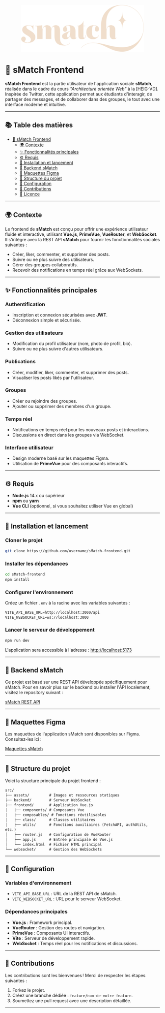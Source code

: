<p align="center"><img src="src/frontend/assets/Smatch.png" width="400" alt="Logo Smatch - Projet HEIG-VD Frontend"></p>

# 🎯 **sMatch Frontend**

**sMatch Frontend** est la partie utilisateur de l'application sociale **sMatch**, réalisée dans le cadre du cours *"Architecture orientée Web"* à la [HEIG-VD]. Inspirée de Twitter, cette application permet aux étudiants d'interagir, de partager des messages, et de collaborer dans des groupes, le tout avec une interface moderne et intuitive.

---

## 📚 **Table des matières**

- [🎯 sMatch Frontend](#-smatch-frontend)
  - [🌍 Contexte](#-contexte)
  - [✨ Fonctionnalités principales](#-fonctionnalités-principales)
  - [⚙️ Requis](#️-requis)
  - [🚀 Installation et lancement](#-installation-et-lancement)
  - [📖 Backend sMatch](#-backend-smatch)
  - [🎨 Maquettes Figma](#-maquettes-figma)
  - [📂 Structure du projet](#-structure-du-projet)
  - [🔧 Configuration](#-configuration)
  - [🤝 Contributions](#-contributions)
  - [📜 Licence](#-licence)

---

## 🌍 **Contexte**

Le frontend de **sMatch** est conçu pour offrir une expérience utilisateur fluide et interactive, utilisant **Vue.js**, **PrimeVue**, **VueRouter**, et **WebSocket**. Il s'intègre avec la REST API **sMatch** pour fournir les fonctionnalités sociales suivantes :

- Créer, liker, commenter, et supprimer des posts.
- Suivre ou ne plus suivre des utilisateurs.
- Gérer des groupes collaboratifs.
- Recevoir des notifications en temps réel grâce aux WebSockets.

---

## ✨ **Fonctionnalités principales**

### **Authentification**
- Inscription et connexion sécurisées avec **JWT**.
- Déconnexion simple et sécurisée.

### **Gestion des utilisateurs**
- Modification du profil utilisateur (nom, photo de profil, bio).
- Suivre ou ne plus suivre d'autres utilisateurs.

### **Publications**
- Créer, modifier, liker, commenter, et supprimer des posts.
- Visualiser les posts likés par l'utilisateur.

### **Groupes**
- Créer ou rejoindre des groupes.
- Ajouter ou supprimer des membres d'un groupe.

### **Temps réel**
- Notifications en temps réel pour les nouveaux posts et interactions.
- Discussions en direct dans les groupes via WebSocket.

### **Interface utilisateur**
- Design moderne basé sur les maquettes Figma.
- Utilisation de **PrimeVue** pour des composants interactifs.

---

## ⚙️ **Requis**

- **Node.js** 14.x ou supérieur
- **npm** ou **yarn**
- **Vue CLI** (optionnel, si vous souhaitez utiliser Vue en global)

---

## 🚀 **Installation et lancement**

### **Cloner le projet**

```bash
git clone https://github.com/username/sMatch-frontend.git
```

### **Installer les dépendances**

```bash
cd sMatch-frontend
npm install
```

### **Configurer l'environnement**

Créez un fichier `.env` à la racine avec les variables suivantes :

```env
VITE_API_BASE_URL=http://localhost:3000/api
VITE_WEBSOCKET_URL=ws://localhost:3000
```

### **Lancer le serveur de développement**

```bash
npm run dev
```

L'application sera accessible à l'adresse : [http://localhost:5173](http://localhost:5173)

---

## 📖 **Backend sMatch**

Ce projet est basé sur une REST API développée spécifiquement pour sMatch. Pour en savoir plus sur le backend ou installer l'API localement, visitez le repository suivant :

[sMatch REST API](https://github.com/GilliandSami/sMatch-RestAPI/tree/main)

---

## 🎨 **Maquettes Figma**

Les maquettes de l'application sMatch sont disponibles sur Figma. Consultez-les ici :

[Maquettes sMatch](https://www.figma.com/design/Oayx8EktIW8gYPf4wOrxFO/Maquettes-DevMobil?node-id=0-1&t=Dk3U21j8vyABBBQh-1)

---

## 📂 **Structure du projet**

Voici la structure principale du projet frontend :

```plaintext
src/
├── assets/         # Images et ressources statiques
├── backend/        # Serveur WebSocket
├── frontend/       # Application Vue.js
│   ├── components/ # Composants Vue
│   ├── composables/ # Fonctions réutilisables
│   ├── class/      # Classes utilitaires
│   ├── utils/      # Fonctions auxiliaires (FetchAPI, authUtils, etc.)
│   ├── router.js   # Configuration de VueRouter
│   ├── app.js      # Entrée principale de Vue.js
│   └── index.html  # Fichier HTML principal
└── websocket/      # Gestion des WebSockets
```

---

## 🔧 **Configuration**

### **Variables d'environnement**

- `VITE_API_BASE_URL` : URL de la REST API de sMatch.
- `VITE_WEBSOCKET_URL` : URL pour le serveur WebSocket.

### **Dépendances principales**

- **Vue.js** : Framework principal.
- **VueRouter** : Gestion des routes et navigation.
- **PrimeVue** : Composants UI interactifs.
- **Vite** : Serveur de développement rapide.
- **WebSocket** : Temps réel pour les notifications et discussions.

---

## 🤝 **Contributions**

Les contributions sont les bienvenues ! Merci de respecter les étapes suivantes :

1. Forkez le projet.
2. Créez une branche dédiée : `feature/nom-de-votre-feature`.
3. Soumettez une pull request avec une description détaillée.

---
